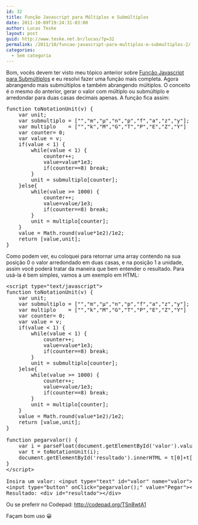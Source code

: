 ```yaml
---
id: 32
title: Função Javascript para Múltiplos e Submúltiplos
date: 2011-10-09T19:24:31-03:00
author: Lucas Teske
layout: post
guid: http://www.teske.net.br/lucas/?p=32
permalink: /2011/10/funcao-javascript-para-multiplos-e-submultiplos-2/
categories:
  - Sem categoria
---
```

Bom, vocês devem ter visto meu tópico anterior sobre [Função Javascript para Submúltiplos](http://letshackit.energylabs.com.br/post/11195814648/funcao-javascript-para-submultiplos) e eu resolvi fazer uma função mais completa. Agora abrangendo mais submúltiplos e também abrangendo múltiplos. O conceito é o mesmo do anterior, gerar o valor com múltiplo ou submúltiplo e arredondar para duas casas decimais apenas. A função fica assim:

<pre class="brush: jscript; title: ; notranslate" title="">function toNotationUnit(v) {
	var unit;
	var submultiplo = ["","m","&micro;","n","p","f","a","z","y"];
	var multiplo 	= ["","k","M","G","T","P","E","Z","Y"]
	var counter= 0;
	var value = v;
	if(value &lt; 1) {
		while(value &lt; 1) {
			counter++;
			value=value*1e3;
			if(counter==8) break;
		}
		unit = submultiplo[counter];
	}else{
		while(value &gt;= 1000) {
			counter++;
			value=value/1e3;
			if(counter==8) break;
		}
		unit = multiplo[counter];
	}
	value = Math.round(value*1e2)/1e2;
	return [value,unit];
}
</pre>

Como podem ver, eu coloquei para retornar uma array contendo na sua posição 0 o valor arredondado em duas casas, e na posição 1 a unidade, assim você poderá tratar da maneira que bem entender o resultado. Para usá-la é bem simples, vamos a um exemplo em HTML:

<pre class="brush: xml; title: ; notranslate" title="">&lt;script type="text/javascript"&gt;
function toNotationUnit(v) {
	var unit;
	var submultiplo = ["","m","µ","n","p","f","a","z","y"];
	var multiplo 	= ["","k","M","G","T","P","E","Z","Y"]
	var counter= 0;
	var value = v;
	if(value &lt; 1) {
		while(value &lt; 1) {
			counter++;
			value=value*1e3;
			if(counter==8) break;
		}
		unit = submultiplo[counter];
	}else{
		while(value &gt;= 1000) {
			counter++;
			value=value/1e3;
			if(counter==8) break;
		}
		unit = multiplo[counter];
	}
	value = Math.round(value*1e2)/1e2;
	return [value,unit];
}

function pegarvalor() {
	var i = parseFloat(document.getElementById('valor').value);
	var t = toNotationUnit(i);
	document.getElementById('resultado').innerHTML = t[0]+t[1];
}
&lt;/script&gt;

Insira um valor: &lt;input type="text" id="valor" name="valor"&gt;
&lt;input type="button" onClick="pegarvalor();" value="Pegar"&gt;&lt;BR&gt;
Resultado: &lt;div id="resultado"&gt;&lt;/div&gt;
</pre>

Ou se preferir no Codepad: <http://codepad.org/TSn8wtA1>

Façam bom uso 😀